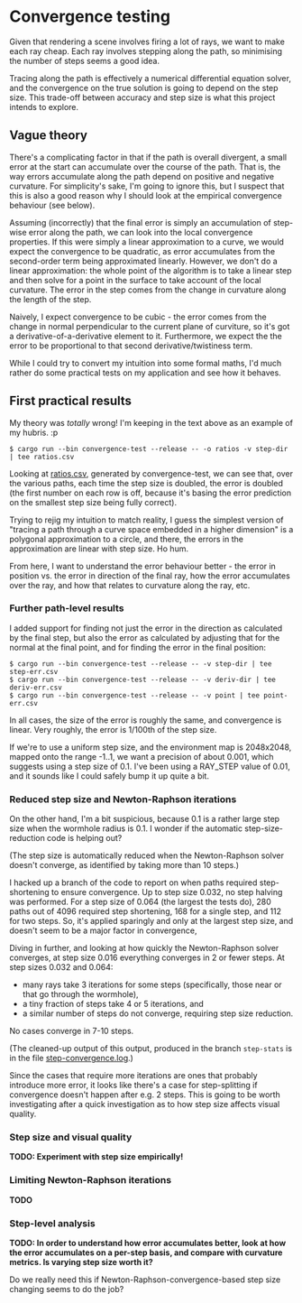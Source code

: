 # Convergence testing

Given that rendering a scene involves firing a lot of rays, we want to
make each ray cheap. Each ray involves stepping along the path, so
minimising the number of steps seems a good idea.

Tracing along the path is effectively a numerical differential
equation solver, and the convergence on the true solution is going to
depend on the step size. This trade-off between accuracy and step size
is what this project intends to explore.

## Vague theory

There's a complicating factor in that if the path is overall
divergent, a small error at the start can accumulate over the course
of the path. That is, the way errors accumulate along the path depend
on positive and negative curvature. For simplicity's sake, I'm going
to ignore this, but I suspect that this is also a good reason why I
should look at the empirical convergence behaviour (see below).

Assuming (incorrectly) that the final error is simply an accumulation
of step-wise error along the path, we can look into the local
convergence properties. If this were simply a linear approximation to
a curve, we would expect the convergence to be quadratic, as error
accumulates from the second-order term being approximated
linearly. However, we don't do a linear approximation: the whole point
of the algorithm is to take a linear step and then solve for a point
in the surface to take account of the local curvature. The error in
the step comes from the change in curvature along the length of the
step.

Naively, I expect convergence to be cubic - the error comes from the
change in normal perpendicular to the current plane of curviture, so
it's got a derivative-of-a-derivative element to it. Furthermore, we
expect the the error to be proportional to that second
derivative/twistiness term.

While I could try to convert my intuition into some formal maths, I'd
much rather do some practical tests on my application and see how it
behaves.

## First practical results

My theory was *totally* wrong! I'm keeping in the text above as an
example of my hubris. :p

```
$ cargo run --bin convergence-test --release -- -o ratios -v step-dir | tee ratios.csv
```

Looking at [ratios.csv](./ratios.csv), generated by convergence-test,
we can see that, over the various paths, each time the step size is
doubled, the error is doubled (the first number on each row is off,
because it's basing the error prediction on the smallest step size
being fully correct).

Trying to rejig my intuition to match reality, I guess the simplest
version of "tracing a path through a curve space embedded in a higher
dimension" is a polygonal approximation to a circle, and there, the
errors in the approximation are linear with step size. Ho hum.

From here, I want to understand the error behaviour better - the error
in position vs. the error in direction of the final ray, how the error
accumulates over the ray, and how that relates to curvature along the
ray, etc. 

### Further path-level results

I added support for finding not just the error in the direction as
calculated by the final step, but also the error as calculated by
adjusting that for the normal at the final point, and for finding the
error in the final position:

```
$ cargo run --bin convergence-test --release -- -v step-dir | tee step-err.csv
$ cargo run --bin convergence-test --release -- -v deriv-dir | tee deriv-err.csv
$ cargo run --bin convergence-test --release -- -v point | tee point-err.csv
```

In all cases, the size of the error is roughly the same, and
convergence is linear. Very roughly, the error is 1/100th of the step
size.

If we're to use a uniform step size, and the environment map is
2048x2048, mapped onto the range -1..1, we want a precision of about
0.001, which suggests using a step size of 0.1. I've been using a
RAY_STEP value of 0.01, and it sounds like I could safely bump it up
quite a bit.

### Reduced step size and Newton-Raphson iterations

On the other hand, I'm a bit suspicious, because 0.1 is a rather large
step size when the wormhole radius is 0.1. I wonder if the automatic
step-size-reduction code is helping out?

(The step size is automatically reduced when the Newton-Raphson solver
doesn't converge, as identified by taking more than 10 steps.)

I hacked up a branch of the code to report on when paths required
step-shortening to ensure convergence. Up to step size 0.032, no step
halving was performed. For a step size of 0.064 (the largest the tests
do), 280 paths out of 4096 required step shortening, 168 for a single
step, and 112 for two steps. So, it's applied sparingly and only at
the largest step size, and doesn't seem to be a major factor in
convergence,

Diving in further, and looking at how quickly the Newton-Raphson
solver converges, at step size 0.016 everything converges in 2 or
fewer steps. At step sizes 0.032 and 0.064:

 * many rays take 3 iterations for some steps (specifically, those
   near or that go through the wormhole),
 * a tiny fraction of steps take 4 or 5 iterations, and
 * a similar number of steps do not converge, requiring step size
   reduction.

No cases converge in 7-10 steps.

(The cleaned-up output of this output, produced in the branch
`step-stats` is in the file
[step-convergence.log](./step-convergence.log).)

Since the cases that require more iterations are ones that probably
introduce more error, it looks like there's a case for step-splitting
if convergence doesn't happen after e.g. 2 steps. This is going to be
worth investigating after a quick investigation as to how step size
affects visual quality.

### Step size and visual quality

**TODO: Experiment with step size empirically!**

### Limiting Newton-Raphson iterations

**TODO**

### Step-level analysis

**TODO: In order to understand how error accumulates better, look at
how the error accumulates on a per-step basis, and compare with
curvature metrics. Is varying step size worth it?**

Do we really need this if Newton-Raphson-convergence-based step size
changing seems to do the job?
